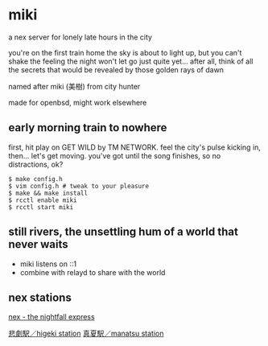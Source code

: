 # miki

a nex server for lonely late hours in the city

you're on the first train home
the sky is about to light up, but you can't shake the feeling
the night won't let go just quite yet...
after all, think of all the secrets that would be revealed
by those golden rays of dawn

named after miki (美樹) from city hunter

made for openbsd, might work elsewhere

## early morning train to nowhere

first, hit play on GET WILD by TM NETWORK.
feel the city's pulse kicking in, then... let's get moving.
you've got until the song finishes, so no distractions, ok?

```
$ make config.h
$ vim config.h # tweak to your pleasure
$ make && make install
$ rcctl enable miki
$ rcctl start miki
```

## still rivers, the unsettling hum of a world that never waits

* miki listens on ::1
* combine with relayd to share with the world

## nex stations

[nex - the nightfall express](nex://nightfall.city/nex)

[悲劇駅／higeki station](nex://higeki.jp/)
[真夏駅／manatsu station](nex://manatsu.town/)
